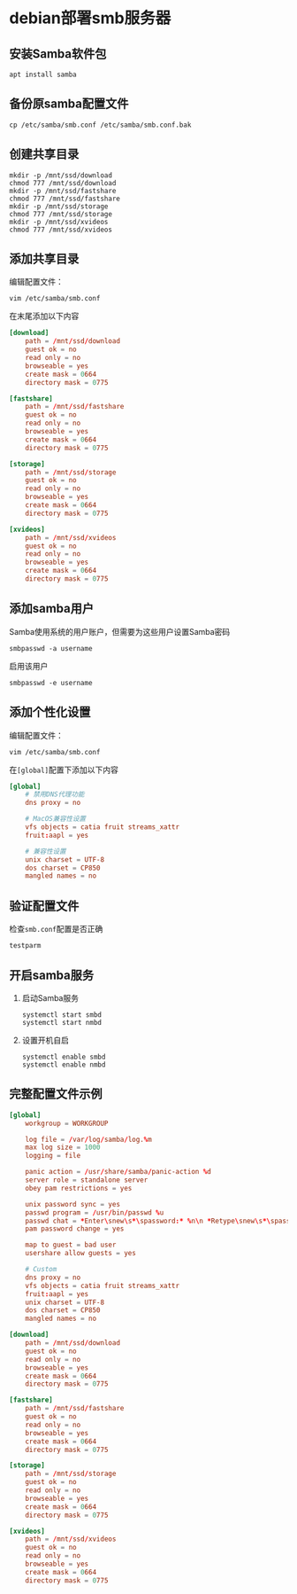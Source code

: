 # debian部署smb服务器

## 安装Samba软件包

```shell
apt install samba
```

## 备份原samba配置文件

```shell
cp /etc/samba/smb.conf /etc/samba/smb.conf.bak
```

## 创建共享目录

```shell
mkdir -p /mnt/ssd/download
chmod 777 /mnt/ssd/download
mkdir -p /mnt/ssd/fastshare
chmod 777 /mnt/ssd/fastshare
mkdir -p /mnt/ssd/storage
chmod 777 /mnt/ssd/storage
mkdir -p /mnt/ssd/xvideos
chmod 777 /mnt/ssd/xvideos
```

## 添加共享目录

编辑配置文件：

```shell
vim /etc/samba/smb.conf
```

在末尾添加以下内容

```conf
[download]
    path = /mnt/ssd/download
    guest ok = no
    read only = no
    browseable = yes
    create mask = 0664
    directory mask = 0775

[fastshare]
    path = /mnt/ssd/fastshare
    guest ok = no
    read only = no
    browseable = yes
    create mask = 0664
    directory mask = 0775

[storage]
    path = /mnt/ssd/storage
    guest ok = no
    read only = no
    browseable = yes
    create mask = 0664
    directory mask = 0775

[xvideos]
    path = /mnt/ssd/xvideos
    guest ok = no
    read only = no
    browseable = yes
    create mask = 0664
    directory mask = 0775
```

## 添加samba用户

Samba使用系统的用户账户，但需要为这些用户设置Samba密码

```shell
smbpasswd -a username
```

启用该用户

```shell
smbpasswd -e username
```

## 添加个性化设置

编辑配置文件：

```shell
vim /etc/samba/smb.conf
```

在`[global]`配置下添加以下内容

```conf
[global]
    # 禁用DNS代理功能
    dns proxy = no

    # MacOS兼容性设置
    vfs objects = catia fruit streams_xattr
    fruit:aapl = yes

    # 兼容性设置
    unix charset = UTF-8
    dos charset = CP850
    mangled names = no
```

## 验证配置文件

检查`smb.conf`配置是否正确

```shell
testparm
```

## 开启samba服务

1. 启动Samba服务

    ```shell
    systemctl start smbd
    systemctl start nmbd
    ```

1. 设置开机自启

    ```shell
    systemctl enable smbd
    systemctl enable nmbd
    ```

## 完整配置文件示例

```conf
[global]
    workgroup = WORKGROUP

    log file = /var/log/samba/log.%m
    max log size = 1000
    logging = file

    panic action = /usr/share/samba/panic-action %d
    server role = standalone server
    obey pam restrictions = yes

    unix password sync = yes
    passwd program = /usr/bin/passwd %u
    passwd chat = *Enter\snew\s*\spassword:* %n\n *Retype\snew\s*\spassword:* %n\n *password\supdated\ssuccessfully* .
    pam password change = yes

    map to guest = bad user
    usershare allow guests = yes

    # Custom
    dns proxy = no
    vfs objects = catia fruit streams_xattr
    fruit:aapl = yes
    unix charset = UTF-8
    dos charset = CP850
    mangled names = no

[download]
    path = /mnt/ssd/download
    guest ok = no
    read only = no
    browseable = yes
    create mask = 0664
    directory mask = 0775

[fastshare]
    path = /mnt/ssd/fastshare
    guest ok = no
    read only = no
    browseable = yes
    create mask = 0664
    directory mask = 0775

[storage]
    path = /mnt/ssd/storage
    guest ok = no
    read only = no
    browseable = yes
    create mask = 0664
    directory mask = 0775

[xvideos]
    path = /mnt/ssd/xvideos
    guest ok = no
    read only = no
    browseable = yes
    create mask = 0664
    directory mask = 0775
```
